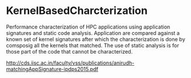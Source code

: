# KernelBasedCharcterization

Performance characterization of HPC applications using application signatures and static code analysis. Application are compared against a known set of kernel signatures after which the characterization is done by comsposig all the kernels that matched. The use of static analysis is for those part of the code that cannot be characterized.

http://cds.iisc.ac.in/faculty/vss/publications/anirudh-matchingAppSignature-ipdps2015.pdf
